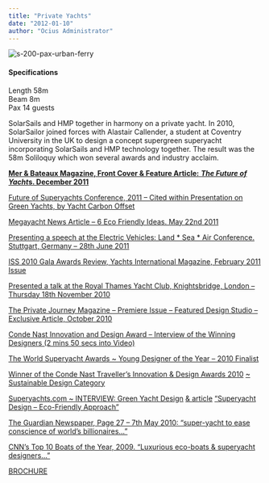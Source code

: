 ```yaml
---
title: "Private Yachts"
date: "2012-01-10"
author: "Ocius Administrator"
---
```


![](http://solarsailor.com/wp-content/uploads/2011/07/eco-superyacht.jpg "s-200-pax-urban-ferry")

#### Specifications

Length 58m  
Beam 8m  
Pax 14 guests

SolarSails and HMP together in harmony on a private yacht. In 2010, SolarSailor joined forces with Alastair Callender, a student at Coventry University in the UK to design a concept supergreen superyacht incorporating SolarSails and HMP technology together. The result was the 58m Soliloquy which won several awards and industry acclaim.

[**Mer & Bateaux Magazine, Front Cover & Feature Article:** ](http://www.callenderdesigns.co.uk/download/i/mark_dl/u/4008019471/4559040816/Mer_Bateaux_Dec2011_FrontCover.jpg)[**_The Future of Yacht_**](http://www.callenderdesigns.co.uk/download/i/mark_dl/u/4008019471/4559040816/Mer_Bateaux_Dec2011_FrontCover.jpg)[**s. December 2011**](http://www.callenderdesigns.co.uk/download/i/mark_dl/u/4008019471/4559040816/Mer_Bateaux_Dec2011_FrontCover.jpg)

[Future of Superyachts Conference, 2011 – Cited within Presentation on Green Yachts, by Yacht Carbon Offset](http://www.quaynote.com/images/Mark%20Robinson,%20Yacht%20Carbon%20Offset.pdf)

[Megayacht News Article – 6 Eco Friendly Ideas. May 22nd 2011](http://megayachtnews.com/2011/05/the-superyacht-6-6-eco-friendly-ideas/)

[Presenting a speech at the Electric Vehicles: Land * Sea * Air Conference. Stuttgart, Germany – 28th June 2011](http://www.idtechex.com/electric-vehicles-europe-11/)

[ISS 2010 Gala Awards Review, Yachts International Magazine, February 2011 Issue](http://viewer.zmags.com/publication/8cf3ac6b#/8cf3ac6b/27)

[Presented a talk at the Royal Thames Yacht Club, Knightsbridge, London – Thursday 18th November 2010](http://www.royalthames.com/event/236)

[The Private Journey Magazine – Premiere Issue – Featured Design Studio – Exclusive Article, October 2010](http://privatejourneymagazine.com/)

[Conde Nast Innovation and Design Award – Interview of the Winning Designers (2 mins 50 secs into Video)](http://www.cntraveller.com/photos/video/player.aspx?video-id=9585)

[The World Superyacht Awards ~ Young Designer of the Year – 2010 Finalist](http://worldsuperyachtawards.com/2010/04/13/announcing-the-young-designer-of-the-year-award-finalists-2010/)

[Winner of the Conde Nast Traveller’s Innovation & Design Awards 2010](http://www.cntraveller.com/photos/video/player?video-id=9566) [~](http://www.cntraveller.com/photos/video/player?video-id=9566) [Sustainable Design Categor](http://www.cntraveller.com/magazine/innovation-and-design-2010/the-winners/sustainable-soliloquy-superyacht)[y](http://www.cntraveller.com/photos/video/player?video-id=9566)

[Superyachts.com ~ INTERVIEW: Green Yacht Design](http://www.superyachts.com/news/alastair-callender-on-superyacht-soliloquy-and-green-yacht-design-638.htm) [& article](http://www.superyachts.com/news/alastair-callender-on-superyacht-soliloquy-and-green-yacht-design-638.htm) [“Superyacht Design – Eco-Friendly Approach”](http://www.superyachts.com/news/superyacht-design--the-ecofriendly-approach-576.htm)

[The Guardian Newspaper, Page 27 – 7th May 2010: “super-yacht to ease conscience of world’s billionaires…”](http://www.guardian.co.uk/environment/2010/may/06/eco-super-yacht-carbon-neutral/print)

[CNN’s Top 10 Boats of the Year, 2009\. “Luxurious eco-boats & superyacht designers…”](http://edition.cnn.com/2009/TECH/12/01/mainsail.fantastic.boats.2009/)

[BROCHURE](http://solarsailor.com/wp-content/uploads/2012/01/090618-Soliloquy-EMAIL.pdf)
